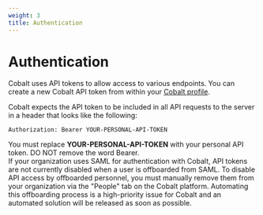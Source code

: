 ```yaml
---
weight: 3
title: Authentication
---
```


# Authentication

Cobalt uses API tokens to allow access to various endpoints. You can create a new Cobalt API token from within your
[Cobalt profile](https://app.cobalt.io/settings/api-token).

Cobalt expects the API token to be included in all API requests to the server in a header that looks like the following:

`Authorization: Bearer YOUR-PERSONAL-API-TOKEN`

<aside class="notice">
You must replace <strong>YOUR-PERSONAL-API-TOKEN</strong> with your personal API token. DO NOT remove the word Bearer.
</aside>

<aside class="warning">
If your organization uses SAML for authentication with Cobalt, API tokens are not currently disabled when a user is
offboarded from SAML. To disable API access by offboarded personnel, you must manually remove them from your
organization via the "People" tab on the Cobalt platform. Automating this offboarding process is a high-priority issue
for Cobalt and an automated solution will be released as soon as possible.
</aside>
